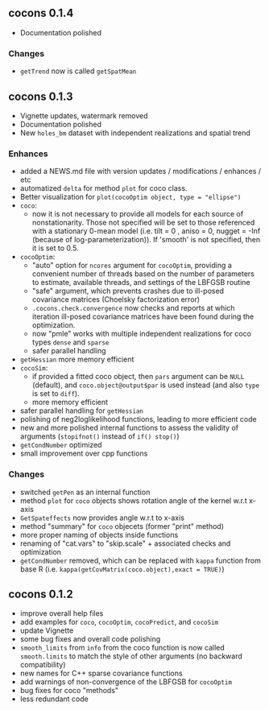 ## cocons 0.1.4

- Documentation polished

### Changes

- `getTrend` now is called `getSpatMean`

## cocons 0.1.3

- Vignette updates, watermark removed
- Documentation polished
- New `holes_bm` dataset with independent realizations and spatial trend

### Enhances

- added a NEWS.md file with version updates / modifications / enhances / etc
- automatized `delta` for method `plot` for coco class.
- Better visualization for `plot(cocoOptim object, type = "ellipse")`
- `coco`:
  - now it is not necessary to provide all models for each source of nonstationarity. Those not specified will be set to those referenced
  with a stationary 0-mean model (i.e. tilt = 0 , aniso = 0, nugget = -Inf (because of log-parameterization)). If 'smooth' is not specified, then it is set to 0.5.
- `cocoOptim`:
  - "auto" option for `ncores` argument for `cocoOptim`, providing a convenient number of threads based on the number of parameters to estimate, available threads, and settings of the LBFGSB routine
  - "safe" argument, which prevents crashes due to ill-posed covariance matrices (Choelsky factorization error)
  - `.cocons.check.convergence` now checks and reports at which iteration ill-posed covariance matrices have been found during the optimization. 
  - now "pmle" works with multiple independent realizations for coco types `dense` and `sparse`
  - safer parallel handling
- `getHessian` more memory efficient
- `cocoSim`: 
  - if provided a fitted coco object, then `pars` argument can be `NULL` (default), and `coco.object@output$par` is used instead (and also `type` is set to `diff`).
  - more memory efficient
- safer parallel handling for `getHessian`
- polishing of neg2loglikelihood functions, leading to more efficient code
- new and more polished internal functions to assess the validity of arguments (`stopifnot()` instead of `if() stop()`)
- `getCondNumber` optimized
- small improvement over cpp functions

### Changes

- switched `getPen` as an internal function
- method `plot` for `coco` objects shows rotation angle of the kernel w.r.t x-axis
- `GetSpateffects` now provides angle w.r.t to x-axis
- method "summary" for `coco` objecets (former "print" method)
- more proper naming of objects inside functions
- renaming of "cat.vars" to "skip.scale" + associated checks and optimization
- `getCondNumber` removed, which can be replaced with `kappa` function from base R (i.e. `kappa(getCovMatrix(coco.object),exact = TRUE)`)

## cocons 0.1.2

-   improve overall help files
-   add examples for `coco`, `cocoOptim`, `cocoPredict`, and `cocoSim`
-   update Vignette
-   some bug fixes and overall code polishing
-   `smooth_limits` from `info` from the coco function is now called `smooth.limits` to match the style of other arguments (no backward compatibility)
-   new names for C++ sparse covariance functions
-   add warnings of non-convergence of the LBFGSB for `cocoOptim`
-   bug fixes for coco "methods"
-   less redundant code
